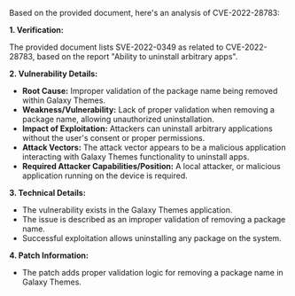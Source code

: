 Based on the provided document, here's an analysis of CVE-2022-28783:

**1. Verification:**

The provided document lists SVE-2022-0349 as related to CVE-2022-28783, based on the report "Ability to uninstall arbitrary apps".

**2. Vulnerability Details:**

*   **Root Cause:** Improper validation of the package name being removed within Galaxy Themes.
*   **Weakness/Vulnerability:**  Lack of proper validation when removing a package name, allowing unauthorized uninstallation.
*  **Impact of Exploitation:** Attackers can uninstall arbitrary applications without the user's consent or proper permissions.
*   **Attack Vectors:** The attack vector appears to be a malicious application interacting with Galaxy Themes functionality to uninstall apps.
*   **Required Attacker Capabilities/Position:** A local attacker, or malicious application running on the device is required.

**3. Technical Details:**
* The vulnerability exists in the Galaxy Themes application.
* The issue is described as an improper validation of removing a package name.
* Successful exploitation allows uninstalling any package on the system.

**4. Patch Information:**
* The patch adds proper validation logic for removing a package name in Galaxy Themes.